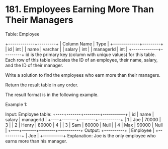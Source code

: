 # 181. Employees Earning More Than Their Managers

Table: Employee

+-------------+---------+
| Column Name | Type |
+-------------+---------+
| id | int |
| name | varchar |
| salary | int |
| managerId | int |
+-------------+---------+
id is the primary key (column with unique values) for this table.
Each row of this table indicates the ID of an employee, their name, salary, and the ID of their manager.

Write a solution to find the employees who earn more than their managers.

Return the result table in any order.

The result format is in the following example.

Example 1:

Input:
Employee table:
+----+-------+--------+-----------+
| id | name | salary | managerId |
+----+-------+--------+-----------+
| 1 | Joe | 70000 | 3 |
| 2 | Henry | 80000 | 4 |
| 3 | Sam | 60000 | Null |
| 4 | Max | 90000 | Null |
+----+-------+--------+-----------+
Output:
+----------+
| Employee |
+----------+
| Joe |
+----------+
Explanation: Joe is the only employee who earns more than his manager.
